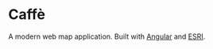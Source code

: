 # Caffè

A modern web map application. Built with [Angular](https://angular.io/) and 
[ESRI](https://developers.arcgis.com/).
